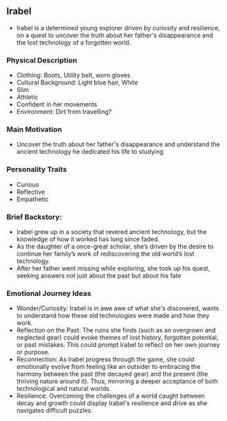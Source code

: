 ## Irabel
- Irabel is a determined young explorer driven by curiosity and resilience, on a quest to uncover the truth about her father's disappearance and the lost technology of a forgotten world.

### Physical Description
- Clothing: Boots, Utility belt, worn gloves
- Cultural Background: Light blue hair, White
- Slim
- Athletic
- Confident in her movements
- Environment: Dirt from travelling?

### Main Motivation
- Uncover the truth about her father's disappearance and understand the ancient technology he dedicated his life to studying

### Personality Traits
- Curious
- Reflective
- Empathetic

### Brief Backstory: 
- Irabel grew up in a society that revered ancient technology, but the knowledge of how it worked has long since faded.
- As the daughter of a once-great scholar, she’s driven by the desire to continue her family’s work of rediscovering the old world’s lost technology.
- After her father went missing while exploring, she took up his quest, seeking answers not just about the past but about his fate

### Emotional Journey Ideas
- Wonder/Curiosity: Irabel is in awe awe of what she's discovered, wants to understand how these old technologies were made and how they work.
- Reflection on the Past: The ruins she finds (such as an overgrown and neglected gear) could evoke themes of lost history, forgotten potential, or past mistakes. This could prompt Irabel to reflect on her own journey or purpose.
- Reconnection: As Irabel progress through the game, she could emotionally evolve from feeling like an outsider to embracing the harmony between the past (the decayed gear) and the present (the thriving nature around it). Thus, mirroring a deeper acceptance of both technological and natural worlds.
- Resilience: Overcoming the challenges of a world caught between decay and growth could display Irabel's resilience and drive as she navigates difficult puzzles.